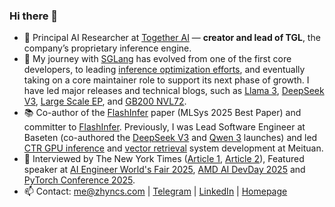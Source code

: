 ### Hi there 👋

- 💼 Principal AI Researcher at [Together AI](https://www.together.ai/) — **creator and lead of TGL**, the company’s proprietary inference engine.
- 🧩 My journey with [SGLang](https://github.com/sgl-project/sglang) has evolved from one of the first core developers, to leading [inference optimization efforts](https://github.com/sgl-project/sglang/issues/7736), and eventually taking on a core maintainer role to support its next phase of growth. I have led major releases and technical blogs, such as [Llama 3](https://lmsys.org/blog/2024-07-25-sglang-llama3/), [DeepSeek V3](https://github.com/sgl-project/sglang/releases/tag/v0.4.1), [Large Scale EP](https://lmsys.org/blog/2025-05-05-large-scale-ep/), and [GB200 NVL72](https://lmsys.org/blog/2025-06-16-gb200-part-1/).
- 📚 Co-author of the [FlashInfer](https://mlsys.org/virtual/2025/poster/3259) paper (MLSys 2025 Best Paper) and committer to [FlashInfer](https://github.com/flashinfer-ai/flashinfer). Previously, I was Lead Software Engineer at Baseten (co-authored the [DeepSeek V3](https://www.baseten.co/blog/private-secure-deepseek-r1-in-production-in-us-eu-data-centers/) and [Qwen 3](https://www.baseten.co/blog/day-zero-benchmarks-for-qwen-3-with-sglang-on-baseten/) launches) and led [CTR GPU inference](https://tech.meituan.com/2022/03/03/ctr-gpu-inference.html) and [vector retrieval](https://tech.meituan.com/2024/04/11/gpu-vector-retrieval-system-practice.html) system development at Meituan.
- 🎤 Interviewed by The New York Times ([Article 1](https://www.nytimes.com/2025/01/23/technology/deepseek-china-ai-chips.html), [Article 2](https://www.nytimes.com/2025/01/28/business/deepseek-owner-china-ai.html)), Featured speaker at [AI Engineer World's Fair 2025](https://wf2025.ai.engineer/worldsfair/2025), [AMD AI DevDay 2025](https://www.amd.com/en/corporate/events/amd-ai-dev-day.html) and [PyTorch Conference 2025](https://events.linuxfoundation.org/pytorch-conference).
- 📫 Contact: me@zhyncs.com | [Telegram](https://t.me/zhyncs/) | [LinkedIn](https://www.linkedin.com/in/zhyncs/) | [Homepage](https://zhyncs.com)
